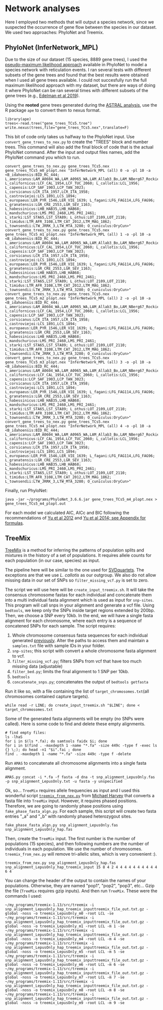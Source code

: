 # Network analyses

Here I employed two methods that will output a species network, since we suspected the occurrence of gene flow between the species in our dataset. We used two approaches: PhyloNet and Treemix.

## PhyloNet (InferNetwork_MPL)

Due to the size of our dataset (15 species, 8889 gene trees), I used the [pseudo-maximum likelihood approach](https://wiki.rice.edu/confluence/display/PHYLONET/InferNetwork_MPL) available in PhyloNet to model a species network with reticulation events. I ran several tests with different subsets of the gene trees and found that the best results were obtained when I used all gene trees available. I could not succesfully run the full maximum likelihood approach with my dataset, but there are ways of doing it where PhyloNet can be ran several times with different subsets of the gene trees (e.g., [Edelman et al 2019](https://science.sciencemag.org/content/366/6465/594.full)). 

Using the **rooted** gene trees generated during the [ASTRAL analysis](https://github.com/evochange/hare-phylogenomics/blob/master/3.species_tree_analysis/3.species_tree_analysis.md#astral), use the R package `ape` to convert them to nexus format.

```
library(ape)
trees<-read.tree("gene_trees_TCs5.tree")
write.nexus(trees,file="gene_trees_TCs5.nex",translate=F)
```

This bit of code only takes us halfway to the PhyloNet input. Use `convert_gene_trees_to_nex.py` to create the "TREES" block and number trees. This command will also add the final block of code that is the actual PhyloNet command. After the input and output files names, add the PhyloNet command you which to run.

```
convert_gene_trees_to_nex.py gene_trees_TCs5.nex gene_trees_TCs5_m0_plopt.nex "InferNetwork_MPL (all) 0 -o -pl 10 -a <B_idahoensis:BID_RC_444; L_americanus:LAM_A0604_WA,LAM_A0965_WA,LAM_Allab3_Bo,LAM_NBerg67_Rockies; L_californicus:LCF_CAL_1954,LCF_TUC_2060; L_callotis:LCL_1956; L_capensis:LCP_SAF_1903,LCP_TAN_3023; L_corsicanus:LCR_ITA_1957,LCR_ITA_1958; L_castroviejoi:LCS_1891,LCS_1894; L_europaeus:LER_PYR_1546,LER_VIE_1639; L_fagani:LFG_FAG114,LFG_FAG96; L_granatensis:LGR_CRE_2553,LGR_SEV_1163; L_habessinicus:LHB_HAB35,LHB_HAB68; L_mandschuricus:LMS_PRI_2460,LMS_PRI_2461; L_starki:LST_STA65,LST_STA89; L_othus:LOT_2109,LOT_2110; L_timidus:LTM_AFR_3108,LTM_CAT_2012,LTM_MAG_1862; L_townsendii:LTW_JRRK_3,LTW_MTA_3280; O_cuniculus:OryCun>"
convert_gene_trees_to_nex.py gene_trees_TCs5.nex gene_trees_TCs5_m1_plopt.nex "InferNetwork_MPL (all) 1 -o -pl 10 -a <B_idahoensis:BID_RC_444; L_americanus:LAM_A0604_WA,LAM_A0965_WA,LAM_Allab3_Bo,LAM_NBerg67_Rockies; L_californicus:LCF_CAL_1954,LCF_TUC_2060; L_callotis:LCL_1956; L_capensis:LCP_SAF_1903,LCP_TAN_3023; L_corsicanus:LCR_ITA_1957,LCR_ITA_1958; L_castroviejoi:LCS_1891,LCS_1894; L_europaeus:LER_PYR_1546,LER_VIE_1639; L_fagani:LFG_FAG114,LFG_FAG96; L_granatensis:LGR_CRE_2553,LGR_SEV_1163; L_habessinicus:LHB_HAB35,LHB_HAB68; L_mandschuricus:LMS_PRI_2460,LMS_PRI_2461; L_starki:LST_STA65,LST_STA89; L_othus:LOT_2109,LOT_2110; L_timidus:LTM_AFR_3108,LTM_CAT_2012,LTM_MAG_1862; L_townsendii:LTW_JRRK_3,LTW_MTA_3280; O_cuniculus:OryCun>"
convert_gene_trees_to_nex.py gene_trees_TCs5.nex gene_trees_TCs5_m2_plopt.nex "InferNetwork_MPL (all) 2 -o -pl 10 -a <B_idahoensis:BID_RC_444; L_americanus:LAM_A0604_WA,LAM_A0965_WA,LAM_Allab3_Bo,LAM_NBerg67_Rockies; L_californicus:LCF_CAL_1954,LCF_TUC_2060; L_callotis:LCL_1956; L_capensis:LCP_SAF_1903,LCP_TAN_3023; L_corsicanus:LCR_ITA_1957,LCR_ITA_1958; L_castroviejoi:LCS_1891,LCS_1894; L_europaeus:LER_PYR_1546,LER_VIE_1639; L_fagani:LFG_FAG114,LFG_FAG96; L_granatensis:LGR_CRE_2553,LGR_SEV_1163; L_habessinicus:LHB_HAB35,LHB_HAB68; L_mandschuricus:LMS_PRI_2460,LMS_PRI_2461; L_starki:LST_STA65,LST_STA89; L_othus:LOT_2109,LOT_2110; L_timidus:LTM_AFR_3108,LTM_CAT_2012,LTM_MAG_1862; L_townsendii:LTW_JRRK_3,LTW_MTA_3280; O_cuniculus:OryCun>"
convert_gene_trees_to_nex.py gene_trees_TCs5.nex gene_trees_TCs5_m3_plopt.nex "InferNetwork_MPL (all) 3 -o -pl 10 -a <B_idahoensis:BID_RC_444; L_americanus:LAM_A0604_WA,LAM_A0965_WA,LAM_Allab3_Bo,LAM_NBerg67_Rockies; L_californicus:LCF_CAL_1954,LCF_TUC_2060; L_callotis:LCL_1956; L_capensis:LCP_SAF_1903,LCP_TAN_3023; L_corsicanus:LCR_ITA_1957,LCR_ITA_1958; L_castroviejoi:LCS_1891,LCS_1894; L_europaeus:LER_PYR_1546,LER_VIE_1639; L_fagani:LFG_FAG114,LFG_FAG96; L_granatensis:LGR_CRE_2553,LGR_SEV_1163; L_habessinicus:LHB_HAB35,LHB_HAB68; L_mandschuricus:LMS_PRI_2460,LMS_PRI_2461; L_starki:LST_STA65,LST_STA89; L_othus:LOT_2109,LOT_2110; L_timidus:LTM_AFR_3108,LTM_CAT_2012,LTM_MAG_1862; L_townsendii:LTW_JRRK_3,LTW_MTA_3280; O_cuniculus:OryCun>"
convert_gene_trees_to_nex.py gene_trees_TCs5.nex gene_trees_TCs5_m4_plopt.nex "InferNetwork_MPL (all) 4 -o -pl 10 -a <B_idahoensis:BID_RC_444; L_americanus:LAM_A0604_WA,LAM_A0965_WA,LAM_Allab3_Bo,LAM_NBerg67_Rockies; L_californicus:LCF_CAL_1954,LCF_TUC_2060; L_callotis:LCL_1956; L_capensis:LCP_SAF_1903,LCP_TAN_3023; L_corsicanus:LCR_ITA_1957,LCR_ITA_1958; L_castroviejoi:LCS_1891,LCS_1894; L_europaeus:LER_PYR_1546,LER_VIE_1639; L_fagani:LFG_FAG114,LFG_FAG96; L_granatensis:LGR_CRE_2553,LGR_SEV_1163; L_habessinicus:LHB_HAB35,LHB_HAB68; L_mandschuricus:LMS_PRI_2460,LMS_PRI_2461; L_starki:LST_STA65,LST_STA89; L_othus:LOT_2109,LOT_2110; L_timidus:LTM_AFR_3108,LTM_CAT_2012,LTM_MAG_1862; L_townsendii:LTW_JRRK_3,LTW_MTA_3280; O_cuniculus:OryCun>"
```

Finally, run PhyloNet:

```
java -jar ~/programs/PhyloNet_3.6.6.jar gene_trees_TCs5_m4_plopt.nex > gene_trees_TCs5_m4_plopt.out
```

For each model we calculated AIC, AICc and BIC following the recommendations of [Yu et al 2012](https://doi.org/10.1371/journal.pgen.1002660) and [Yu et al 2014; see Appendix for formulas](https://doi.org/10.1073/pnas.1407950111).

## TreeMix

[TreeMix](https://bitbucket.org/nygcresearch/treemix/wiki/Home) is a method for inferring the patterns of population splits and mixtures in the history of a set of populations. It requires allele counts for each population (in our case, species) as input.

The pipeline here will be similar to the one used for [SVDquartets](3.species_tree_analysis/create_svdquartets_input.sh). The exceptions are that we use _L. callotis_ as our outgroup. We also do not allow missing data in our set of SNPs so `filter_missing_vcf.py` is set to zero.

The script we will use here will be `create_input_treemix.sh`. It will take the consensus chromosome fastas for each individual and concatenate them into a multi individual fasta alignment which is used as input for `snp-sites`. This program will call snps in your alignment and generate a vcf file. Using `bedtools`, we keep only the SNPs inside target regions extended by 200bp. Then, we choose a SNP every 10kb. In the end, we will have a single fasta alignment for each chromosome, where each entry is a sequence of concatened SNPs for each sample. The script requires:

1. Whole chromosome consensus fasta sequences for each individual generated [previously](https://github.com/evochange/hare-phylogenomics/blob/master/2.call_variants_and_fasta_consensus/2.call_variants_and_fasta_consensus.md#generating-a-consensus-fasta-for-each-individual). Alter the paths to access them and maintain a `samples.txt` file with sample IDs in your folder.
2. `snp-sites`; this script with convert a whole chromosome fasta alignment to vcf.
3. `filter_missing_vcf.py`; filters SNPs from vcf that have too much missing data (adjustable)
4. `filter_bed.py`; limits the final alignment to 1 SNP per 10kb.
5. `bedtools`
6. `concatenate_snps.py`; concatenates the output of `bedtools getfasta`

Run it like so, with a file containing the list of `target_chromosomes.txt`(all chromosomes contained capture targets).

```
while read -r LINE; do create_input_treemix.sh "$LINE"; done < target_chromosomes.txt
```

Some of the generated fasta alignments will be empty (no SNPs were called). Here is some code to find and delete these empty alignments.

```
# find empty files:
ls -lhaS
for i in $(ls *.fa); do samtools faidx $i; done
for i in $(find . -maxdepth 1 -name "*.fa" -size 449c -type f -exec ls {} \;); do head -n1 "$i".fai ; done
find . -maxdepth 1 -name "*.fa" -size 449c -type f -delete
```

Run `AMAS` to concatenate all chromosome alignments into a single fasta alignment.

```
AMAS.py concat -i *.fa -f fasta -d dna -t snp_alignment_LepusOnly.fas -p snp_alignment_LepusOnly.txt -u fasta -y unspecified
```

Ok, so... `TreeMix` requires allele frequencies as input and I used this wonderful script [`treemix_from_nex.py`](https://github.com/mgharvey/misc_python/blob/master/bin/TreeMix/treemix_from_nex.py) from [Michael Harvey](https://github.com/mgharvey) that converts a fasta file into `TreeMix` input. However, it requires phased positions. Therefore, we are going to randomly phase positions using `fake_phase_fasta_algn.py`. For each sample, this script will create two fasta entries "_a" and "_b" with randomly phased heterozygout sites.

```
fake_phase_fasta_algn.py snp_alignment_LepusOnly.fas snp_alignment_LepusOnly_hap.fas
```

Then, create the `TreeMix` input. The first number is the number of populations (15 species), and then following numbers are the number of individuals in each population. We use the number of chromosomes. `treemix_from_nex.py` will remove tri-allelic sites, which is very convenient :).

```
treemix_from_nex.py snp_alignment_LepusOnly_hap.fas snp_alignment_LepusOnly_hap_treemix_input 15 8 4 2 4 4 4 4 4 4 4 4 4 4 6 4
```

You can change the header of the output to contain the names of your populations. Otherwise, they are named "pop1", "pop2", "pop3", etc... Gzip the file (`TreeMix` requires gzip inputs). And then run `TreeMix`. These were the commands I used:

```
~/my_programs/treemix-1.13/src/treemix -i snp_alignment_LepusOnly_hap_treemix_inputtreemix_file_out.txt.gz -global -noss -o treemix_LepusOnly_m0 -root LCL -se
~/my_programs/treemix-1.13/src/treemix -i snp_alignment_LepusOnly_hap_treemix_inputtreemix_file_out.txt.gz -global -noss -o treemix_LepusOnly_m1 -root LCL -m 1 -se
~/my_programs/treemix-1.13/src/treemix -i snp_alignment_LepusOnly_hap_treemix_inputtreemix_file_out.txt.gz -global -noss -o treemix_LepusOnly_m4 -root LCL -m 4 -se
~/my_programs/treemix-1.13/src/treemix -i snp_alignment_LepusOnly_hap_treemix_inputtreemix_file_out.txt.gz -global -noss -o treemix_LepusOnly_m5 -root LCL -m 5 -se
~/my_programs/treemix-1.13/src/treemix -i snp_alignment_LepusOnly_hap_treemix_inputtreemix_file_out.txt.gz -global -noss -o treemix_LepusOnly_m6 -root LCL -m 6 -se
~/my_programs/treemix-1.13/src/treemix -i snp_alignment_LepusOnly_hap_treemix_inputtreemix_file_out.txt.gz -global -noss -o treemix_LepusOnly_m7 -root LCL -m 7 -se
~/my_programs/treemix-1.13/src/treemix -i snp_alignment_LepusOnly_hap_treemix_inputtreemix_file_out.txt.gz -global -noss -o treemix_LepusOnly_m8 -root LCL -m 8 -se
~/my_programs/treemix-1.13/src/treemix -i snp_alignment_LepusOnly_hap_treemix_inputtreemix_file_out.txt.gz -global -noss -o treemix_LepusOnly_m9 -root LCL -m 9 -se
```
